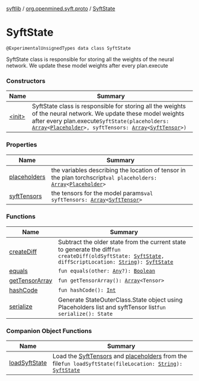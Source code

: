 [syftlib](../../index.md) / [org.openmined.syft.proto](../index.md) / [SyftState](./index.md)

# SyftState

`@ExperimentalUnsignedTypes data class SyftState`

SyftState class is responsible for storing all the weights of the neural network.
We update these model weights after every plan.execute

### Constructors

| Name | Summary |
|---|---|
| [&lt;init&gt;](-init-.md) | SyftState class is responsible for storing all the weights of the neural network. We update these model weights after every plan.execute`SyftState(placeholders: `[`Array`](https://kotlinlang.org/api/latest/jvm/stdlib/kotlin/-array/index.html)`<`[`Placeholder`](../-placeholder/index.md)`>, syftTensors: `[`Array`](https://kotlinlang.org/api/latest/jvm/stdlib/kotlin/-array/index.html)`<`[`SyftTensor`](../-syft-tensor/index.md)`>)` |

### Properties

| Name | Summary |
|---|---|
| [placeholders](placeholders.md) | the variables describing the location of tensor in the plan torchscript`val placeholders: `[`Array`](https://kotlinlang.org/api/latest/jvm/stdlib/kotlin/-array/index.html)`<`[`Placeholder`](../-placeholder/index.md)`>` |
| [syftTensors](syft-tensors.md) | the tensors for the model params`val syftTensors: `[`Array`](https://kotlinlang.org/api/latest/jvm/stdlib/kotlin/-array/index.html)`<`[`SyftTensor`](../-syft-tensor/index.md)`>` |

### Functions

| Name | Summary |
|---|---|
| [createDiff](create-diff.md) | Subtract the older state from the current state to generate the diff`fun createDiff(oldSyftState: `[`SyftState`](./index.md)`, diffScriptLocation: `[`String`](https://kotlinlang.org/api/latest/jvm/stdlib/kotlin/-string/index.html)`): `[`SyftState`](./index.md) |
| [equals](equals.md) | `fun equals(other: `[`Any`](https://kotlinlang.org/api/latest/jvm/stdlib/kotlin/-any/index.html)`?): `[`Boolean`](https://kotlinlang.org/api/latest/jvm/stdlib/kotlin/-boolean/index.html) |
| [getTensorArray](get-tensor-array.md) | `fun getTensorArray(): `[`Array`](https://kotlinlang.org/api/latest/jvm/stdlib/kotlin/-array/index.html)`<Tensor>` |
| [hashCode](hash-code.md) | `fun hashCode(): `[`Int`](https://kotlinlang.org/api/latest/jvm/stdlib/kotlin/-int/index.html) |
| [serialize](serialize.md) | Generate StateOuterClass.State object using Placeholders list and syftTensor list`fun serialize(): State` |

### Companion Object Functions

| Name | Summary |
|---|---|
| [loadSyftState](load-syft-state.md) | Load the [SyftTensors](../-syft-tensor/index.md) and [placeholders](../-placeholder/index.md) from the file`fun loadSyftState(fileLocation: `[`String`](https://kotlinlang.org/api/latest/jvm/stdlib/kotlin/-string/index.html)`): `[`SyftState`](./index.md) |
